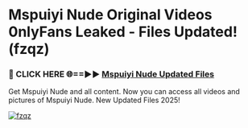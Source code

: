 # Mspuiyi Nude Original Videos 0nlyFans Leaked - Files Updated! (fzqz)

<h3>🔴 CLICK HERE 🌐==►► <a href="https://tinyurl.com/yrmya6cz" rel="nofollow">Mspuiyi Nude Updated Files</a></h3>

Get Mspuiyi Nude and all content. Now you can access all videos and pictures of Mspuiyi Nude. New Updated Files 2025!

[![fzqz](https://i.imgur.com/FMdXYCs.gif)](https://tinyurl.com/yrmya6cz)
